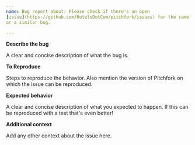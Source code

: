 ```yaml
---
name: Bug report about: Please check if there's an open
[issue](https://github.com/HotelsDotCom/pitchfork/issues) for the same
or a similar bug.

---
```


**Describe the bug**

A clear and concise description of what the bug is.

**To Reproduce**

Steps to reproduce the behavior. Also mention the version of Pitchfork on which the issue can be reproduced.

**Expected behavior**

A clear and concise description of what you expected to happen. If this can be reproduced with a test that's even better!

**Additional context**

Add any other context about the issue here.